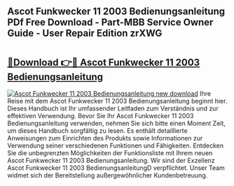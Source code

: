 ## Ascot Funkwecker 11 2003 Bedienungsanleitung PDf Free Download - Part-MBB Service Owner Guide - User Repair Edition zrXWG

# <h2><a href="http://df2ln5.blite.top/?on=Ascot+Funkwecker+11+2003+Bedienungsanleitung">🔗Download 👉🔴 Ascot Funkwecker 11 2003 Bedienungsanleitung</a></h2>

[![Ascot Funkwecker 11 2003 Bedienungsanleitung new download](https://i.imgur.com/lujVjoI.png)](http://df2ln5.blite.top/?on=Ascot+Funkwecker+11+2003+Bedienungsanleitung)
Ihre Reise mit dem Ascot Funkwecker 11 2003 Bedienungsanleitung beginnt hier. Dieses Handbuch ist Ihr umfassender Leitfaden zum Verständnis und zur effektiven Verwendung. Bevor Sie Ihr Ascot Funkwecker 11 2003 Bedienungsanleitung verwenden, nehmen Sie sich bitte einen Moment Zeit, um dieses Handbuch sorgfältig zu lesen. Es enthält detaillierte Anweisungen zum Einrichten des Produkts sowie Informationen zur Verwendung seiner verschiedenen Funktionen und Fähigkeiten. Entdecken Sie die unbegrenzten Möglichkeiten der Funktionsliste mit Ihrem neuen Ascot Funkwecker 11 2003 Bedienungsanleitung. Wir sind der Exzellenz Ascot Funkwecker 11 2003 BedienungsanleitungD verpflichtet. Unser Team widmet sich der Bereitstellung außergewöhnlicher Kundenbetreuung.
